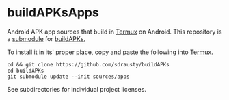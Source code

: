 # buildAPKsApps
Android APK app sources that build in [Termux](https://termux.com) on Android. This repository is a [submodule](https://gist.github.com/gitaarik/8735255) for [buildAPKs.](https://github.com/sdrausty/buildAPKs)

To install it in its' proper place, copy and paste the following into [Termux.](https://termux.com)
```
cd && git clone https://github.com/sdrausty/buildAPKs
cd buildAPKs
git submodule update --init sources/apps
```
See subdirectories for individual project licenses.
